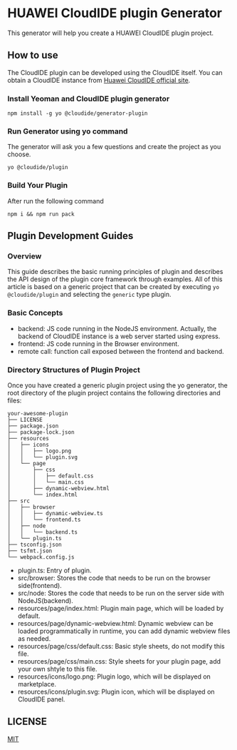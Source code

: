# HUAWEI CloudIDE plugin Generator
This generator will help you create a HUAWEI CloudIDE plugin project.

## How to use
The CloudIDE plugin can be developed using the CloudIDE itself. 
You can obtain a CloudIDE instance from [Huawei CloudIDE official site](https://www.huaweicloud.com/product/cloudide.html). 

### Install Yeoman and CloudIDE plugin generator
```
npm install -g yo @cloudide/generator-plugin
```

### Run Generator using yo command
The generator will ask you a few questions and create the project as you choose. 
```
yo @cloudide/plugin
```

### Build Your Plugin
After run the following command 
```
npm i && npm run pack
```

## Plugin Development Guides
### Overview
This guide describes the basic running principles of plugin and describes the API design of the plugin core framework through examples. 
All of this article is based on a generic project that can be created by executing `yo @cloudide/plugin` and selecting the `generic` type plugin.  

### Basic Concepts 
* backend: JS code running in the NodeJS environment. Actually, the backend of CloudIDE instance is a web server started using express. 
* frontend: JS code running in the Browser environment.
* remote call: function call exposed between the frontend and backend. 

### Directory Structures of Plugin Project
Once you have created a generic plugin project using the yo generator, the root directory of the plugin project contains the following directories and files: 
```
your-awesome-plugin
├── LICENSE
├── package.json
├── package-lock.json
├── resources
│   ├── icons
│   │   ├── logo.png
│   │   └── plugin.svg
│   └── page
│       ├── css
│       │   ├── default.css
│       │   └── main.css
│       ├── dynamic-webview.html
│       └── index.html
├── src
│   ├── browser
│   │   ├── dynamic-webview.ts
│   │   └── frontend.ts
│   ├── node
│   │   └── backend.ts
│   └── plugin.ts
├── tsconfig.json
├── tsfmt.json
└── webpack.config.js
```
* plugin.ts: Entry of plugin.
* src/browser: Stores the code that needs to be run on the browser side(frontend).
* src/node: Stores the code that needs to be run on the server side with NodeJS(backend).
* resources/page/index.html: Plugin main page, which will be loaded by default.
* resources/page/dynamic-webview.html: Dynamic webview can be loaded programmatically in runtime, you can add dynamic webview files as needed.
* resources/page/css/default.css: Basic style sheets, do not modify this file.
* resources/page/css/main.css: Style sheets for your plugin page, add your own shtyle to this file.
* resources/icons/logo.png: Plugin logo, which will be displayed on marketplace.
* resources/icons/plugin.svg: Plugin icon, which will be displayed on CloudIDE panel.

## LICENSE
[MIT](LICENSE)
